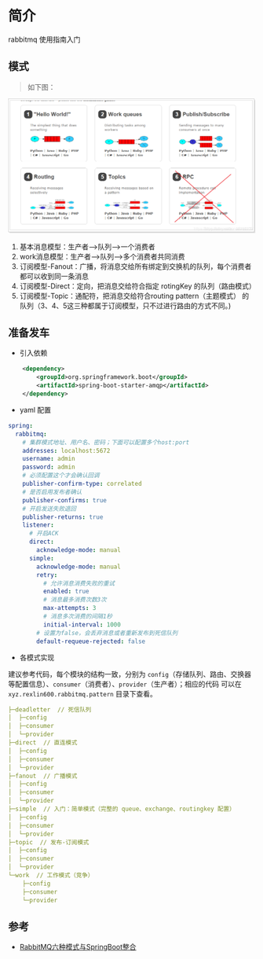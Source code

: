 # 简介

rabbitmq 使用指南入门

## 模式

> 如下图：

![](../images/rabbitmq/rabbitmq-model.png)

1. 基本消息模型：生产者–>队列–>一个消费者
2. work消息模型：生产者–>队列–>多个消费者共同消费
3. 订阅模型-Fanout：广播，将消息交给所有绑定到交换机的队列，每个消费者都可以收到同一条消息
4. 订阅模型-Direct：定向，把消息交给符合指定 rotingKey 的队列（路由模式）
5. 订阅模型-Topic：通配符，把消息交给符合routing pattern（主题模式） 的队列（3、4、5这三种都属于订阅模型，只不过进行路由的方式不同。)


## 准备发车

* 引入依赖

```xml
    <dependency>
        <groupId>org.springframework.boot</groupId>
        <artifactId>spring-boot-starter-amqp</artifactId>
    </dependency>
```

* yaml 配置

```yaml
spring:
  rabbitmq:
    # 集群模式地址、用户名、密码；下面可以配置多个host:port
    addresses: localhost:5672
    username: admin
    password: admin
    # 必须配置这个才会确认回调
    publisher-confirm-type: correlated
    # 是否启用发布者确认
    publisher-confirms: true
    # 开启发送失败退回
    publisher-returns: true
    listener:
      # 开启ACK
      direct:
        acknowledge-mode: manual
      simple:
        acknowledge-mode: manual
        retry:
          # 允许消息消费失败的重试
          enabled: true
          # 消息最多消费次数3次
          max-attempts: 3
          # 消息多次消费的间隔1秒
          initial-interval: 1000
        # 设置为false，会丢弃消息或者重新发布到死信队列
        default-requeue-rejected: false
```

* 各模式实现

建议参考代码，每个模块的结构一致，分别为 `config`（存储队列、路由、交换器等配置信息）、`consumer`（消费者）、`provider`（生产者）；相应的代码
可以在 `xyz.rexlin600.rabbitmq.pattern` 目录下查看。

```yaml
├─deadletter  // 死信队列
│  ├─config
│  ├─consumer
│  └─provider
├─direct  // 直连模式
│  ├─config
│  ├─consumer
│  └─provider
├─fanout  // 广播模式
│  ├─config
│  ├─consumer
│  └─provider
├─simple  // 入门：简单模式（完整的 queue、exchange、routingkey 配置）
│  ├─config
│  ├─consumer
│  └─provider
├─topic  // 发布-订阅模式
│  ├─config
│  ├─consumer
│  └─provider
└─work  // 工作模式（竞争）
    ├─config
    ├─consumer
    └─provider
```


## 参考

- [RabbitMQ六种模式与SpringBoot整合](https://www.cnblogs.com/itplay/p/10647335.html)
